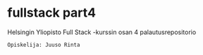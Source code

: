# fullstack part4
Helsingin Yliopisto Full Stack -kurssin osan 4 palautusrepositorio
```
Opiskelija: Juuso Rinta
```